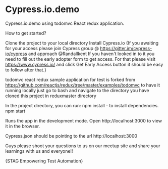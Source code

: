# Cypress.io.demo
Cypress.io.demo using todomvc React redux application.

How to get started?

Clone the project to your local directory
Install Cypress.io
{If you awaiting for your access please join Cypress group @ https://gitter.im/cypress-io/cypress and approach @Randallkent If you haven't looked in to it you need to fill out the early adopter form to get access. For that please visit https://www.cypress.io/ and click Get Early Access button it should be easy to follow after that.}

todomvc react redux sample application for test is forked from https://github.com/reactjs/redux/tree/master/examples/todomvc to have it running locally just go to bash and navigate to the directory you have cloned this project in reduxmaster directory

In the project directory, you can run: npm install - to install dependencies. npm start

Runs the app in the development mode. Open http://localhost:3000 to view it in the browser.

Cypress.json should be pointing to the url http://localhost:3000

Guys please shoot your questions to us on our meetup site and share your learnings with us and everyone!!

{STAG Empowering Test Automation}

